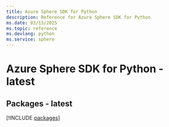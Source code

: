 ```yaml
---
title: Azure Sphere SDK for Python
description: Reference for Azure Sphere SDK for Python
ms.date: 03/13/2025
ms.topic: reference
ms.devlang: python
ms.service: sphere
---
```

# Azure Sphere SDK for Python - latest
## Packages - latest
[!INCLUDE [packages](sphere-index.md)]